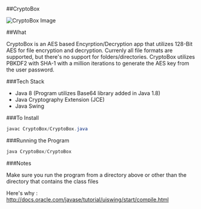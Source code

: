 ##CryptoBox

![CryptoBox Image](/CryptoBoxIMG.jpg "CryptoBox")

##What

CryptoBox is an AES based Encyrption/Decryption app that utilizes 128-Bit AES for file encryption and decryption. Currenly all file formats are supported, but there's no support for folders/directories. CryptoBox utilizes PBKDF2 with SHA-1 with a million iterations to generate the AES key from the user password.

###Tech Stack

- Java 8 (Program utilizes Base64 library added in Java 1.8)
- Java Cryptography Extension (JCE)
- Java Swing

###To Install

```java
javac CryptoBox/CryptoBox.java
```

###Running the Program 

```java
java CryptoBox/CryptoBox
```

###Notes

Make sure you run the program from a directory above or other than the directory that contains the class files

Here's why : http://docs.oracle.com/javase/tutorial/uiswing/start/compile.html
